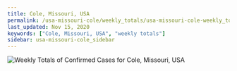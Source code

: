 ```yaml
---
title: Cole, Missouri, USA
permalink: /usa-missouri-cole/weekly_totals/usa-missouri-cole-weekly_totals.html
last_updated: Nov 15, 2020
keywords: ["Cole, Missouri, USA", "weekly totals"]
sidebar: usa-missouri-cole_sidebar
---
```


![Weekly Totals of Confirmed Cases for Cole, Missouri, USA](/covid_tracker/images/graphs/usa-missouri-cole-weekly_totals_graph.png)
